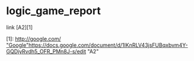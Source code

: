 # logic_game_report

link [A2][1]

[1]:   [http://google.com/ "Google"](https://docs.google.com/document/d/1IKnRLV43jsFUBqxbvm4Y-GQDjyRvdh5_OFR_PMn8J-s/edit)https://docs.google.com/document/d/1IKnRLV43jsFUBqxbvm4Y-GQDjyRvdh5_OFR_PMn8J-s/edit "A2"

